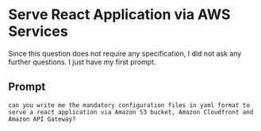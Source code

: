 # Serve React Application via AWS Services 
Since this question does not require any specification, I did not ask any further questions. I just have my first prompt.

## Prompt
```
can you write me the mandatory configuration files in yaml format to serve a react application via Amazon S3 bucket, Amazon Cloudfront and Amazon API Gateway?
```